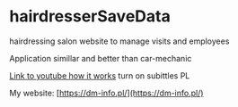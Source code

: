 # hairdresserSaveData
hairdressing salon website to manage visits and employees

Application simillar and better than car-mechanic

[Link to youtube how it works](https://www.youtube.com/watch?v=ifbzxDRLzcA) turn on subittles PL

My website: [https://dm-info.pl/](https://dm-info.pl/)
